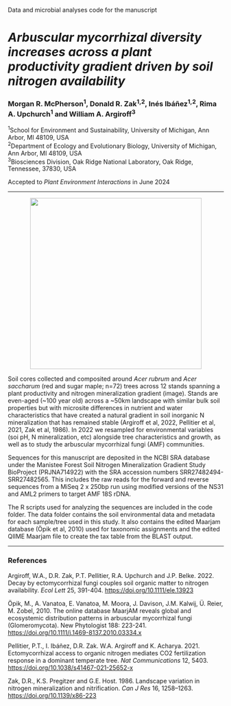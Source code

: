 Data and microbial analyses code for the manuscript  

# *Arbuscular mycorrhizal diversity increases across a plant productivity gradient driven by soil nitrogen availability*
### Morgan R. McPherson<sup>1</sup>, Donald R. Zak<sup>1,2</sup>, Inés Ibáñez<sup>1,2</sup>, Rima A. Upchurch<sup>1</sup> and William A. Argiroff<sup>3</sup> 

<sup>1</sup>School for Environment and Sustainability, University of Michigan, Ann Arbor, MI 48109, USA  
<sup>2</sup>Department of Ecology and Evolutionary Biology, University of Michigan, Ann Arbor, MI 48109, USA  
<sup>3</sup>Biosciences Division, Oak Ridge National Laboratory, Oak Ridge, Tennessee, 37830, USA

Accepted to *Plant Environment Interactions* in June 2024  
***************

<p align="center"> <img width="400" height="400" src="https://github.com/ZakLab-Soils/Manistee_2022_N_mineralization/assets/18741411/80fb815b-7a6d-4de9-a19a-b148db3c41ae">
</p>

Soil cores collected and composited around *Acer rubrum* and *Acer saccharum* (red and sugar maple; n=72) trees across 12 stands spanning a plant productivity and nitrogen mineralization gradient (image). Stands are even-aged (~100 year old) across a ~50km landscape with similar bulk soil properties but with microsite differences in nutrient and water characteristics that have created a natural gradient in soil inorganic N mineralization that has remained stable (Argiroff et al, 2022, Pellitier et al, 2021, Zak et al, 1986). In 2022 we resampled for environmental variables (soi pH, N mineralization, etc) alongside tree characteristics and growth, as well as to study the arbuscular mycorrhizal fungi (AMF) communities.

Sequences for this manuscript are deposited in the NCBI SRA database under the Manistee Forest Soil Nitrogen Mineralization Gradient Study BioProject (PRJNA714922) with the SRA accession numbers SRR27482494-SRR27482565. This includes the raw reads for the forward and reverse sequences from a MiSeq 2 x 250bp run using modified versions of the NS31 and AML2 primers to target AMF 18S rDNA.

The R scripts used for analyzing the sequences are included in the code folder. The data folder contains the soil environmental data and metadata for each sample/tree used in this study. It also contains the edited Maarjam database (Öpik et al, 2010) used for taxonomic assignments and the edited QIIME Maarjam file to create the tax table from the BLAST output.

******
### References
Argiroff, W.A., D.R. Zak, P.T. Pellitier, R.A. Upchurch and J.P. Belke. 2022. Decay by ectomycorrhizal fungi couples soil organic matter to nitrogen availability. *Ecol Lett* 25, 391-404. https://doi.org/10.1111/ele.13923

Öpik, M., A. Vanatoa, E. Vanatoa, M. Moora, J. Davison, J.M. Kalwij, Ü. Reier, M. Zobel, 2010. The online database MaarjAM reveals global and ecosystemic distribution patterns in arbuscular mycorrhizal fungi (Glomeromycota). New Phytologist 188: 223-241. https://doi.org/10.1111/j.1469-8137.2010.03334.x

Pellitier, P.T., I. Ibáñez, D.R. Zak. W.A. Argiroff and K. Acharya. 2021. Ectomycorrhizal access to organic nitrogen mediates CO2 fertilization response in a dominant temperate tree. *Nat Communications* 12, 5403. https://doi.org/10.1038/s41467-021-25652-x

Zak, D.R., K.S. Pregitzer and G.E. Host. 1986. Landscape variation in nitrogen mineralization and nitrification. *Can J Res* 16, 1258–1263. https://doi.org/10.1139/x86-223
